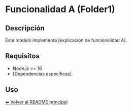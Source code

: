 # Funcionalidad A (Folder1)

## Descripción

Este módulo implementa [explicación de funcionalidad A].

## Requisitos

- Node.js >= 16
- [Dependencias específicas].

## Uso

[⬅ Volver al README principal](../README.md)
